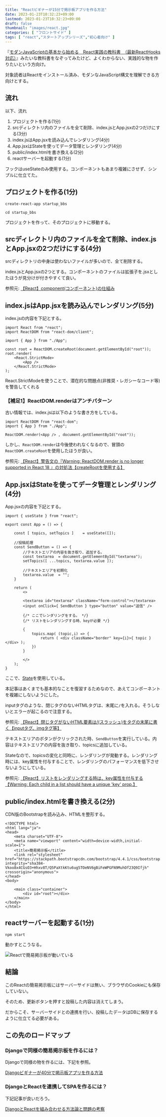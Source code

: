 ```yaml
---
title: "Reactビギナーが15分で掲示板アプリを作る方法"
date: 2023-01-23T10:32:23+09:00
lastmod: 2023-01-23T10:32:23+09:00
draft: false
thumbnail: "images/react.jpg"
categories: [ "フロントサイド" ]
tags: [ "react","スタートアップシリーズ","初心者向け" ]
---
```



『[モダンJavaScriptの基本から始める　React実践の教科書　（最新ReactHooks対応）](https://www.amazon.co.jp/dp/B09BV2HGN3/?tag=m68371ti-22)』みたいな教科書をなぞってみたけど、よくわからない、実践的な物を作りたいという方向け。

対象読者はReactをインストール済み、モダンなJavaScript構文を理解できる方向けとする。

## 流れ

以下、流れ

1. プロジェクトを作る(1分)
1. srcディレクトリ内のファイルを全て削除、index.jsとApp.jsxの2つだけにする(3分)
1. index.jsはApp.jsxを読み込んでレンダリング(4分)
1. App.jsxはStateを使ってデータ管理とレンダリング(4分)
1. public/index.htmlを書き換える(2分)
1. reactサーバーを起動する(1分)

フックはuseStateのみ使用する。コンポーネントもあまり複雑にさせず、シンプルに仕立てた。

## プロジェクトを作る(1分)

```
create-react-app startup_bbs

cd startup_bbs
```

プロジェクトを作って、そのプロジェクトに移動する。

## srcディレクトリ内のファイルを全て削除、index.jsとApp.jsxの2つだけにする(4分)

srcディレクトリの中身は使わないファイルが多いので、全て削除する。

index.jsとApp.jsxの2つとする。コンポーネントのファイルは拡張子を.jsxとしたほうが見分けが付きやすくて良い。

参照元: [【React】component(コンポーネント)の仕組み](/post/react-component/)

## index.jsはApp.jsxを読み込んでレンダリング(5分)

index.jsの内容を下記とする。


    import React from "react";
    import ReactDOM from "react-dom/client";
    
    import { App } from "./App";
    
    const root = ReactDOM.createRoot(document.getElementById("root"));
    root.render(  
        <React.StrictMode>    
            <App />  
        </React.StrictMode>
    );


React.StrictModeを使うことで、潜在的な問題点(非推奨・レガシーなコード等)を警告してくれる
  

### 【補足1】ReactDOM.renderはアンチパターン

古い情報では、index.jsは以下のような書き方をしている。

    import ReactDOM from "react-dom";
    import { App } from "./App";
    
    ReactDOM.render(<App /> , document.getElementById("root"));


しかし、`ReactDOM.render`は今後使われなくなるので、冒頭の`ReactDOM.createRoot`を使用したほうが良い。

参照元: [【React】警告文の『Warning: ReactDOM.render is no longer supported in React 18 』の対処法【createRootを使用する】](/post/react-dom-render-is-no-longer-supported/)


## App.jsxはStateを使ってデータ管理とレンダリング(4分)

App.jsxの内容を下記とする。

    import { useState } from "react";
    
    export const App = () => {
    
        const [ topics, setTopics ]    = useState([]);
    
        //投稿処理
        const SendButton = () => {
            //テキストエリアの内容を抜き取り、追加する。
            const textarea  = document.getElementById("textarea");
            setTopics([ ...topics, textarea.value ]);
    
            //テキストエリアを初期化
            textarea.value  = "";
        }
    
        return (
            <>
    
            <textarea id="textarea" className="form-control"></textarea>
            <input onClick={ SendButton } type="button" value="送信" />
    
            {/* ここでレンダリングをする。 */}
            {/* リストをレンダリングする時、keyが必要 */}
    
            {
                topics.map( (topic,i) => {
                    return ( <div className="border" key={i}>{ topic }</div> );
                })
            }
    
            </>
        );
    }
    

ここで、[State](/post/react-concept-summary/)を使用している。

本記事はあくまでも基本的なことを復習するためなので、あえてコンポーネントを複雑にしないようにした。

inputタグのような、閉じタグのないHTMLタグは、末尾に`/`を入れる。そうしないとエラーが起こるので注意する。

参照元: [【React】閉じタグがないHTML要素は/(スラッシュ)をタグの末尾に書く【inputタグ、imgタグ等】](/post/react-html-close-tag/)


テキストエリアのボタンがクリックされた時、`SendButton`を実行している。内容はテキストエリアの内容を抜き取り、topicsに追加している。

Stateなので、topicsの変化と同時に、レンダリングが発動する。レンダリング時には、key属性を付与することで、レンダリングのパフォーマンスを低下させないようにしている。

参照元: [【React】リストをレンダリングする時は、key属性を付与する【Warning: Each child in a list should have a unique 'key' prop.】](/post/react-list-rendering-unique-key-prop/)


## public/index.htmlを書き換える(2分)

CDN版のBootstrapを読み込み、HTMLを整形する。

```
<!DOCTYPE html>
<html lang="ja">
<head>
    <meta charset="UTF-8">
    <meta name="viewport" content="width=device-width,initial-scale=1">
    <title>簡易掲示板</title>
    <link rel="stylesheet" href="https://stackpath.bootstrapcdn.com/bootstrap/4.4.1/css/bootstrap.min.css" integrity="sha384-Vkoo8x4CGsO3+Hhxv8T/Q5PaXtkKtu6ug5TOeNV6gBiFeWPGFN9MuhOf23Q9Ifjh" crossorigin="anonymous">
</head>
<body>

    <main class="container">
        <div id="root"></div>
    </main>
</body>
</html>
```


## reactサーバーを起動する(1分)

```
npm start 
```

動かすとこうなる。

<div class="img-center"><img src="/images/Screenshot from 2023-01-23 11-04-14.png" alt="Reactで簡易掲示板が動いている"></div>


## 結論

このReactの簡易掲示板にはサーバーサイドは無い、ブラウザのCookieにも保存していない。

そのため、更新ボタンを押すと投稿した内容は消えてしまう。

だからこそ、サーバーサイドとの連携を行い、投稿したデータはDBに保存するように仕立てる必要がある。



## この先のロードマップ


### Djangoで同様の簡易掲示板を作るには？

Djangoで同様の物を作るには、下記を参照。

[Djangoビギナーが40分で掲示板アプリを作る方法](/post/startup-django/)



### DjangoとReactを連携してSPAを作るには？

下記記事が良いだろう。

[DjangoとReactを組み合わせる方法論と問題の考察](https://noauto-nolife.com/post/django-react-methodology/)





